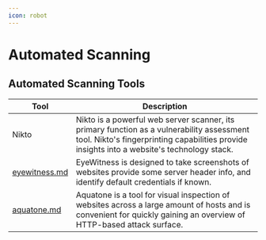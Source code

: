 ```yaml
---
icon: robot
---
```


# Automated Scanning

## Automated Scanning Tools

| Tool                                                                                       | Description                                                                                                                                                                              |
| ------------------------------------------------------------------------------------------ | ---------------------------------------------------------------------------------------------------------------------------------------------------------------------------------------- |
| Nikto                                                                                      | Nikto is a powerful web server scanner, its primary function as a vulnerability assessment tool. Nikto's fingerprinting capabilities provide insights into a website's technology stack. |
| [eyewitness.md](../../../toolbox/tooling/web-application-analysis/eyewitness.md "mention") | EyeWitness is designed to take screenshots of websites provide some server header info, and identify default credentials if known.                                                       |
| [aquatone.md](../../../toolbox/tooling/web-application-analysis/aquatone.md "mention")     | Aquatone is a tool for visual inspection of websites across a large amount of hosts and is convenient for quickly gaining an overview of HTTP-based attack surface.                      |

